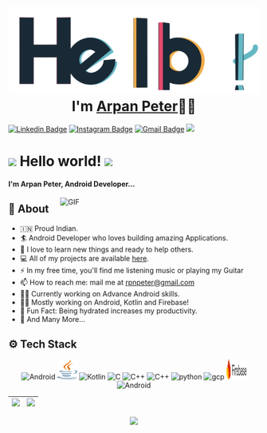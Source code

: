 <!-- <img src="https://https://github.com/arpanpeter/arpanpeter/blob/main/hello.gif" alt = "hello" width="40px" height="40px"> -->
<h1 align="center"> <img src="https://github.com/arpanpeter/arpanpeter/blob/master/hello.gif" alt="hello-gif"> <br >I'm <a href="https://www.linkedin.com/in/arpanpeter/">Arpan Peter</a>👨‍💻</h1>
<!-- # ARPAN PETER 👨‍💻 -->


[![Linkedin Badge](https://img.shields.io/badge/rpnpeter-30302f?style=flat&logo=linkedin)](https://www.linkedin.com/in/rpnpeter/)
[![Instagram Badge](https://img.shields.io/badge/man_likeap_-30302f?style=flat&logo=instagram)](https://www.instagram.com/man_likeap_/)
[![Gmail Badge](https://img.shields.io/badge/rpnpeter@gmail.com-30302f?style=flat&logo=Gmail&logoColor=white)](mailto:rpn@gmail.com)
![](https://visitor-badge.glitch.me/badge?page_id=arpanpeter.arpanpeter)  



# <img src="https://github.com/TheDudeThatCode/TheDudeThatCode/blob/master/Assets/Hi.gif" width="29px"> Hello world!&nbsp;<img src="https://github.com/TheDudeThatCode/TheDudeThatCode/blob/master/Assets/Earth.gif" width="24px">           
#### I'm Arpan Peter, Android Developer...

<img align="right" alt="GIF" src="https://github.com/arpanpeter/arpanpeter/blob/master/web_character_dheeraj.gif" width="400px" />

## 🧐 About
- 🇮🇳 Proud Indian.
- 🏄‍ Android Developer who loves building amazing Applications.
- 🌱 I love to learn new things and ready to help others.
- 💻 All of my projects are available [here](https://github.com/arpanpeter).
- ⚡ In my free time, you'll find me listening music or playing my Guitar
- 📫 How to reach me: mail me at [rpnpeter@gmail.com](mailto:rpnpeter@gmail.com)
- 🧙‍♂️ Currently working on Advance Android skills.
- 👨‍💻 Mostly working on Android, Kotlin and Firebase!
- 🎨 Fun Fact: Being hydrated increases my productivity.
- 👯 And Many More...

## ⚙ Tech Stack
<p align="center">
<img src="https://raw.githubusercontent.com/gilbarbara/logos/master/logos/android-icon.svg" alt="Android" width="40" height="40"/> <img src="https://raw.githubusercontent.com/gilbarbara/logos/master/logos/java.svg" alt="Java" width="40" height="40"/> 
<img src="https://raw.githubusercontent.com/gilbarbara/logos/master/logos/kotlin.svg" alt="Kotlin" width="36" height="36"/>  
<img src="https://raw.githubusercontent.com/gilbarbara/logos/master/logos/c.svg" alt="C" width="40" height="40"/>
<img src="https://raw.githubusercontent.com/gilbarbara/logos/master/logos/c-plusplus.svg" alt="C++" width="40" height="40"/> 
<img src="https://raw.githubusercontent.com/gilbarbara/logos/master/logos/git-icon.svg" alt="C++" width="40" height="40"/> 
<img src="https://github.com/gilbarbara/logos/blob/master/logos/python.svg" alt="python" width="40" height="40"/> 
<img src="https://www.vectorlogo.zone/logos/google_cloud/google_cloud-icon.svg" alt="gcp" width="40" height="40"/> 
<img src="https://raw.githubusercontent.com/gilbarbara/logos/master/logos/firebase.svg" alt="Firebase" width="40" height="40"/> 
<img src="https://raw.githubusercontent.com/gilbarbara/logos/master/logos/figma.svg" alt="Android" width="40" height="40"/> 
</p>

|<img src="https://github-readme-stats.vercel.app/api?username=arpanpeter&&show_icons=true&&hide_border=false&&count_private=true&include_all_commits=true"/>|<img src="https://github-readme-streak-stats.herokuapp.com/?user=arpanpeter&&hide_border=false&&show_icons=true"/>|
|---|---|

<p align="center">
  <img src="https://github-readme-stats.vercel.app/api/top-langs/?username=arpanpeter&layout=compact"/>
</p>
